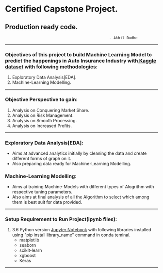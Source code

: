 
# Certified Capstone Project.
##                                              Production ready code.
                                                    - Akhil Dudhe

-----------------------------
### Objectives of this project to build Machine Learning Model to predict the happenings in Auto Insurance Industry with<a href="https://www.kaggle.com/c/auto-insurance-fall-2017/data"> Kaggle dataset</a> with following methodologies:

1. Exploratory Data Analysis[EDA]. 
2. Machine-Learning Modelling.
-----------------------------
### Objective Perspective to gain:  

1. Analysis on Conquering Market Share.
2. Analysis on Risk Management.
3. Analysis on Smooth Processing.
4. Analysis on Increased Profits.

-----------------------------

### Exploratory Data Analysis[EDA]:
<ul>
    <li>Aims at advanced analytics initially by cleaning the data and create different forms of graph on it.</li>
    <li>Also preparing data ready for Machine-Learning Modelling.</li>
</ul>

### Machine-Learning Modelling:
<ul>
    <li>Aims at training Machine-Models with different types of Alogrithm with respective tuning parameters.</li>
    <li>Also aims at final analysis of all the Algorithm to select which among them is best suit for data provided.</li>
</ul>

--------------------------------

### Setup Requirement to Run Project(ipynb files):

<ol type="number">
    <li> 3.6  Python version <a href="https://www.anaconda.com/products/individual">Jupyter Notebook</a> with following libraries installed using "pip install library_name" command in conda teminal.
        <ul>
            <li>matplotlib</li>
            <li>seaborn</li>
            <li>scikit-learn</li>
            <li>xgboost</li>
            <li>Keras</li>
        </ul>
        
</ol>

------------------------------------



